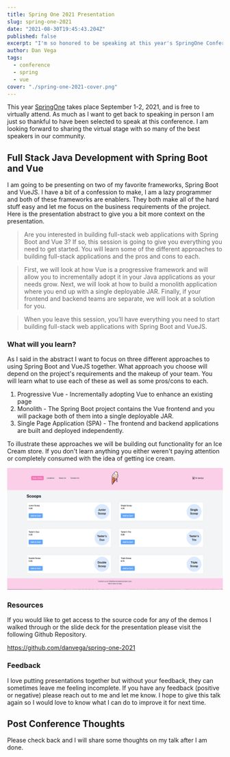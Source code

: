 ```yaml
---
title: Spring One 2021 Presentation
slug: spring-one-2021
date: "2021-08-30T19:45:43.204Z"
published: false
excerpt: "I'm so honored to be speaking at this year's SpringOne Conference. This article will give you a look ahead to the presentation by explaining what you can expect and the resources from my talk."
author: Dan Vega
tags:
  - conference
  - spring
  - vue
cover: "./spring-one-2021-cover.png"
---
```


This year [SpringOne](https://springone.io/) takes place September 1-2, 2021, and is free to virtually attend. As much as I want to get back to speaking in person I am just so thankful to have been selected to speak at this conference. I am looking forward to sharing the virtual stage with so many of the best speakers in our community.

## Full Stack Java Development with Spring Boot and Vue

I am going to be presenting on two of my favorite frameworks, Spring Boot and VueJS. I have a bit of a confession to make, I am a lazy programmer and both of these frameworks are enablers. They both make all of the hard stuff easy and let me focus on the business requirements of the project.  Here is the presentation abstract to give you a bit more context on the presentation.

> Are you interested in building full-stack web applications with Spring Boot and Vue 3? If so, this session is going to give you everything you need to get started. You will learn some of the different approaches to building full-stack applications and the pros and cons to each.

> First, we will look at how Vue is a progressive framework and will allow you to incrementally adopt it in your Java applications as your needs grow. Next, we will look at how to build a monolith application where you end up with a single deployable JAR. Finally, if your frontend and backend teams are separate, we will look at a solution for you.

> When you leave this session, you’ll have everything you need to start building full-stack web applications with Spring Boot and VueJS.

### What will you learn?

As I said in the abstract I want to focus on three different approaches to using Spring Boot and VueJS together. What approach you choose will depend on the project's requirements and the makeup of your team. You will learn what to use each of these as well as some pros/cons to each.

1. Progressive Vue - Incrementally adopting Vue to enhance an existing page
2. Monolith - The Spring Boot project contains the Vue frontend and you will package both of them into a single deployable JAR.
3. Single Page Application (SPA) - The frontend and backend applications are built and deployed independently.

To illustrate these approaches we will be building out functionality for an Ice Cream store. If you don't learn anything you either weren't paying attention or completely consumed with the idea of getting ice cream.

![Ice Cream Store](./ice-cream-store.png)

### Resources

If you would like to get access to the source code for any of the demos I walked through or the slide deck for the presentation please visit the following Github Repository.

https://github.com/danvega/spring-one-2021

### Feedback

I love putting presentations together but without your feedback, they can sometimes leave me feeling incomplete. If you have any feedback (positive or negative) please reach out to me and let me know. I hope to give this talk again so I would love to know what I can do to improve it for next time.

## Post Conference Thoughts

Please check back and I will share some thoughts on my talk after I am done.
